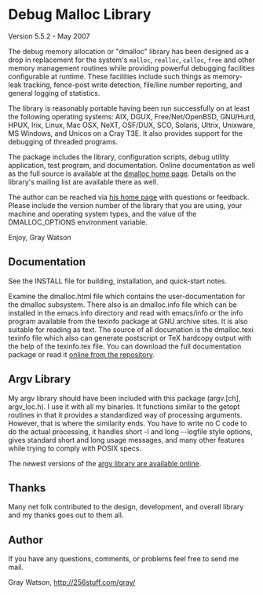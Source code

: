 Debug Malloc Library
====================

Version 5.5.2 - May 2007

The debug memory allocation or "dmalloc" library has been designed as a drop in replacement for the system's
`malloc`, `realloc`, `calloc`, `free` and other memory management routines while providing powerful debugging
facilities configurable at runtime.  These facilities include such things as memory-leak tracking, fence-post
write detection, file/line number reporting, and general logging of statistics.

The library is reasonably portable having been run successfully on at least the following operating systems:
AIX, DGUX, Free/Net/OpenBSD, GNU/Hurd, HPUX, Irix, Linux, Mac OSX, NeXT, OSF/DUX, SCO, Solaris, Ultrix,
Unixware, MS Windows, and Unicos on a Cray T3E.  It also provides support for the debugging of threaded
programs.

The package includes the library, configuration scripts, debug utility application, test program, and
documentation.  Online documentation as well as the full source is available at the [dmalloc home
page](http://dmalloc.com/).   Details on the library's mailing list are available there as well.

The author can be reached via [his home page](http://256stuff.com/gray/) with questions or feedback.
Please include the version number of the library that you are using, your machine and operating system types,
and the value of the DMALLOC_OPTIONS environment variable.

Enjoy, Gray Watson

## Documentation

See the INSTALL file for building, installation, and quick-start notes.

Examine the dmalloc.html file which contains the user-documentation for the dmalloc subsystem.  There also is
an dmalloc.info file which can be installed in the emacs info directory and read with emacs/info or the info
program available from the texinfo package at GNU archive sites.  It is also suitable for reading as text.
The source of all documation is the dmalloc.texi texinfo file which also can generate postscript or TeX
hardcopy output with the help of the texinfo.tex file.  You can download the full documentation package or
read it [online from the repository](http://dmalloc.com/).

## Argv Library

My argv library should have been included with this package (argv.[ch], argv_loc.h).  I use it with all my
binaries.  It functions similar to the getopt routines in that it provides a standardized way of processing
arguments.  However, that is where the similarity ends.  You have to write no C code to do the actual
processing, it handles short -l and long --logfile style options, gives standard short and long usage
messages, and many other features while trying to comply with POSIX specs.

The newest versions of the [argv library are available online](http://256stuff.com/sources/argv/).

## Thanks

Many net folk contributed to the design, development, and overall library and my thanks goes out to them all.

## Author

If you have any questions, comments, or problems feel free to send me mail.

Gray Watson, http://256stuff.com/gray/
